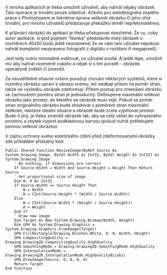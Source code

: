 <!-- dcterms:identifier = aspnetcz#45 -->
<!-- dcterms:title = Zmenšování obrázků se zachováním poměru stran -->
<!-- dcterms:abstract = Za neuvěřitelně ohavné ovšem považuji chování některých systémů, které si rozměry obrázku upraví k obrazu svému, leč nedbají přitom na poměr stran, takže ve výsledku obrázek zdeformují. Přitom postup pro zmenšení obrázku se zachováním poměru stran je jednoduchý. -->
<!-- np9:categoryId = 1 -->
<!-- x4w:category = IT -->
<!-- np9:authorId = 1 -->
<!-- np9:authorEmail = michal.valasek@altairis.cz -->
<!-- dcterms:creator = Michal Altair Valášek -->
<!-- dcterms:created = 2005-08-16T21:07:04.99+02:00 -->
<!-- dcterms:dateAccepted = 2005-08-16T21:07:04.99+02:00 -->

V mnoha aplikacích je třeba umožnit uživateli, aby nahrál nějaký obrázek. Tato operace je triviální pouze zdánlivě. Ačkoliv pro webdesignéra znalého práce s Photoshopem je řekněme úprava velikosti obrázku či jeho ořez triviální, pro mnoho uživatelů představuje překážku téměř nepřekonatelnou. 

K přijímání obrázků do aplikací je třeba přistupovat obezřetně. Že vy, coby autor aplikace, si pod pojmem "ikonka" představíte malý obrázek o rozměrech 40x50 bodů ještě neznamená, že se vám tam uživatel nepokusí nahrát kompletní neupraveno fotografii z digitálu v rozlišení 6 megapixelů.

Jest tedy nutno minimálně ověřovat, co uživatel posílá. A ještě lépe, umožnit mu aby nahrál víceméně cokoliv a nějak si s tím poradit - obrázek operativně zvětšit či zmenšit.

Za neuvěřitelně ohavné ovšem považuji chování některých systémů, které si rozměry obrázku upraví k obrazu svému, leč nedbají přitom na poměr stran, takže ve výsledku obrázek zdeformují. Přitom postup pro zmenšení obrázku se zachováním poměru stran je jednoduchý. Definujeme maximální velikost obrázku jako prostor, do kterého se obrázek musí vejít. Pokud se poměr stran originálního obrázku bude shodovat s poměrem stran maximální velikosti, nastane ideální situace a obrázek bude zcela vyplňovat prostor. Bude-li jiný, je třeba zmenšit obrázek tak, aby se celý vešel do vyhrazeného prostoru a zbytek vyplnit podkladovou barvou (pokud nutně potřebujete pevnou velikost obrázku).

V zájmu ochrany svého estetického cítění před zdeformovanými obrázky zde přikládám příslušný kód:

    Public Shared Function ResizeImage(ByRef Source As System.Drawing.Image, ByVal Width As Int32, ByVal Height As Int32) As System.Drawing.Image
        ' Do nothing, if dimensions are correct
        If Source.Width = Width And Source.Height = Height Then Return Source
        ' Get proportional size of image
        Dim W, H As Int32
        If Source.Width >= Source.Height Then
            W = Width
            H = CInt(Source.Height * (Width / Source.Width))
        Else
            W = CInt(Source.Width * (Height / Source.Height))
            H = Height
        End If
        ' Draw new image
        Dim Target As New System.Drawing.Bitmap(Width, Height)
        Dim GPH As System.Drawing.Graphics = System.Drawing.Graphics.FromImage(Target)
        GPH.FillRectangle(Drawing.Brushes.White, 0, 0, Width, Height)
        GPH.CompositingQuality = Drawing.Drawing2D.CompositingQuality.HighQuality
        GPH.SmoothingMode = Drawing.Drawing2D.SmoothingMode.HighQuality
        GPH.InterpolationMode = Drawing.Drawing2D.InterpolationMode.HighQualityBicubic
        GPH.DrawImage(Source, 0, 0, W, H)
        Return Target
    End Function